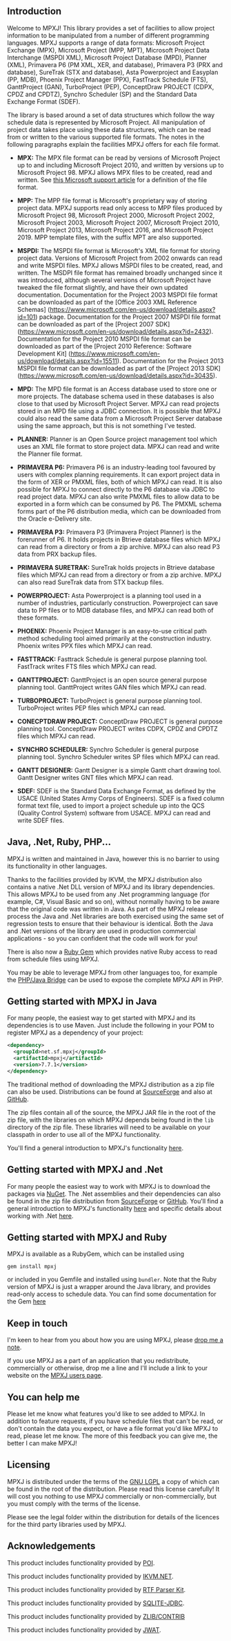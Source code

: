 ## Introduction
Welcome to MPXJ! This library provides a set of facilities to
allow project information to be manipulated from a number of different programming languages. MPXJ supports
a range of data formats: Microsoft Project Exchange (MPX), Microsoft
Project (MPP, MPT), Microsoft Project Data Interchange (MSPDI XML), Microsoft 
Project Database (MPD), Planner (XML), Primavera P6 (PM XML, XER, and database), 
Primavera P3 (PRX and database), SureTrak (STX and database), 
Asta Powerproject and Easyplan (PP, MDB), Phoenix Project Manager (PPX),
FastTrack Schedule (FTS), GanttProject (GAN), TurboProject (PEP),
ConceptDraw PROJECT (CDPX, CPDZ and CPDTZ), Synchro Scheduler (SP)
and the Standard Data Exchange Format (SDEF).

The library is based around a set of data structures which
follow the way schedule data is represented by Microsoft Project. All
manipulation of project data takes place using these data
structures, which can be read from or written to the various
supported file formats. The notes in the following paragraphs explain the
facilities MPXJ offers for each file format.

* **MPX:** The MPX file format can be read by versions of Microsoft
Project up to and including Microsoft Project 2010, and written by versions up to Microsoft Project 98.
MPXJ allows MPX files to be created, read and written. See [this Microsoft support article](https://support.microsoft.com/en-gb/help/270139) for a definition of the file format.

* **MPP:** The MPP file format is Microsoft's proprietary way of storing
project data. MPXJ supports read only access to MPP files produced
by Microsoft Project 98, Microsoft Project 2000, Microsoft 
Project 2002, Microsoft Project 2003, Microsoft Project 2007, Microsoft Project 2010,
Microsoft Project 2013, Microsoft Project 2016, and Microsoft Project 2019.
MPP template files, with the suffix MPT are also supported.

* **MSPDI:** The MSPDI file format is Microsoft's XML file format for
storing project data. Versions of Microsoft Project from 2002 onwards can read and write MSPDI files. 
MPXJ allows MSPDI files to be created, read, and written. The MSDPI file format has remained
broadly unchanged since it was introduced, although several versions of Microsoft Project have tweaked
the file format slightly, and have their own updated documentation.
Documentation for the Project 2003 MSPDI file format can be downloaded as part of the
[Office 2003 XML Reference Schemas]
(https://www.microsoft.com/en-us/download/details.aspx?id=101) package.
Documentation for the Project 2007 MSPDI file format can be downloaded as part of the
[Project 2007 SDK]
(https://www.microsoft.com/en-us/download/details.aspx?id=2432).
Documentation for the Project 2010 MSPDI file format can be downloaded as part of the
[Project 2010 Reference: Software Development Kit]
(https://www.microsoft.com/en-us/download/details.aspx?id=15511).
Documentation for the Project 2013 MSPDI file format can be downloaded as part of the
[Project 2013 SDK]
(https://www.microsoft.com/en-us/download/details.aspx?id=30435).

* **MPD:** The MPD file format is an Access database used to
store one or more projects. The database schema used in these databases is 
also close to that used by Microsoft Project Server. MPXJ can read projects
stored in an MPD file using a JDBC connection. It is possible that MPXJ could 
also read the same data from a Microsoft Project Server database using the
same approach, but this is not something I've tested.

* **PLANNER:** Planner is an Open Source project management tool which uses
an XML file format to store project data. MPXJ can read and write the Planner
file format.

* **PRIMAVERA P6:** Primavera P6 is an industry-leading tool favoured
by users with complex planning requirements. It can export project data in the 
form of XER or PMXML files, both of which MPXJ can read. It is also possible for MPXJ to connect
directly to the P6 database via JDBC to read project data. MPXJ can also write PMXML files 
to allow data to be exported in a form which can be consumed by P6. The PMXML schema forms
part of the P6 distribution media, which can be downloaded from the Oracle e-Delivery site.

* **PRIMAVERA P3:** Primavera P3 (Primavera Project Planner) is the forerunner of P6.
It holds projects in Btrieve database files which MPXJ can read from a directory or from a zip archive.
MPXJ can also read P3 data from PRX backup files.

* **PRIMAVERA SURETRAK:** SureTrak holds projects in Btrieve database files which MPXJ
can read from a directory or from a zip archive. MPXJ can also read SureTrak data from STX backup files.

* **POWERPROJECT:** Asta Powerproject is a planning tool used in a number of industries, 
particularly construction. Powerproject can save data to PP files or to MDB database files, 
and MPXJ can read both of these formats.

* **PHOENIX:** Phoenix Project Manager is an easy-to-use critical path method scheduling
tool aimed primarily at the construction industry. Phoenix writes PPX files which MPXJ can read. 

* **FASTTRACK:** Fasttrack Schedule is general purpose planning tool. FastTrack writes FTS files
which MPXJ can read.

* **GANTTPROJECT:** GanttProject is an open source general purpose planning tool. GanttProject writes GAN files
which MPXJ can read.

* **TURBOPROJECT:** TurboProject is general purpose planning tool. TurboProject writes PEP files
which MPXJ can read.

* **CONECPTDRAW PROJECT:** ConceptDraw PROJECT is general purpose planning tool. ConceptDraw PROJECT
writes CDPX, CPDZ and CPDTZ files which MPXJ can read.

* **SYNCHRO SCHEDULER:** Synchro Scheduler is general purpose planning tool. Synchro Scheduler writes SP files
which MPXJ can read.

* **GANTT DESIGNER:** Gantt Designer is a simple Gantt chart drawing tool. Gantt Designer writes GNT files
which MPXJ can read.

* **SDEF:** SDEF is the Standard Data Exchange Format, as defined by the USACE (United States
Army Corps of Engineers). SDEF is a fixed column format text file, used to import
a project schedule up into the QCS (Quality Control System) software from USACE.
MPXJ can read and write SDEF files.

## Java, .Net, Ruby, PHP...
MPXJ is written and maintained in Java, however this is no barrier to
using its functionality in other languages.

Thanks to the facilities 
provided by IKVM, the MPXJ distribution also contains a native .Net DLL version
of MPXJ and its library dependencies. This allows MPXJ to be used 
from any .Net programming language (for example, C#, Visual Basic 
and so on), without normally having to be aware that the original code was written 
in Java. As part of the MPXJ release process the Java and .Net libraries
are both exercised using the same set of regression tests to ensure that their
behaviour is identical. Both the Java and .Net versions of the library
are used in production commercial applications - so you can confident
that the code will work for you!

There is also now a [Ruby Gem](https://rubygems.org/gems/mpxj)
which provides native Ruby access to read from schedule files using MPXJ.

You may be able to leverage MPXJ from other languages too, for example the 
[PHP/Java Bridge](http://php-java-bridge.sourceforge.net)
can be used to expose the complete MPXJ API in PHP.

## Getting started with MPXJ in Java

For many people, the easiest way to get started with MPXJ and its dependencies
is to use Maven. Just include the following in your POM to register MPXJ as a 
dependency of your project:

```xml
<dependency>
  <groupId>net.sf.mpxj</groupId>
  <artifactId>mpxj</artifactId>
  <version>7.7.1</version>
</dependency>
```

The traditional method of downloading the MPXJ distribution as a zip file 
can also be used. Distributions can be found at 
[SourceForge](http://sourceforge.net/project/showfiles.php?group_id=70649)
and also at [GitHub](https://www.github.com/joniles/mpxj/releases).

The zip files contain all of the source, the MPXJ JAR file in the root of the zip
file, with the libraries on which MPXJ depends being found in the `lib` directory
of the zip file. These libraries will need to be available on your classpath
in order to use all of the MPXJ functionality.

You'll find a general introduction to MPXJ's functionality [here](howto-start.html).

## Getting started with MPXJ and .Net

For many people the easiest way to work with MPXJ is to download the packages via
[NuGet](http://www.nuget.org/packages?q=mpxj). The .Net assemblies and their
dependencies can also be found in the zip file distribution from
[SourceForge](http://sourceforge.net/project/showfiles.php?group_id=70649)
or [GitHub](https://www.github.com/joniles/mpxj/releases).
You'll find a general introduction to MPXJ's functionality [here](howto-start.html)
and specific details about working with .Net [here](howto-dotnet.html).

## Getting started with MPXJ and Ruby
MPXJ is available as a RubyGem, which can be installed using
```
gem install mpxj
```
or included in you Gemfile and installed using `bundler`. Note that the
Ruby version of MPXJ is just a wrapper around the Java library, and provides
read-only access to schedule data. You can find some documentation for the
Gem [here](https://rubygems.org/gems/mpxj)

## Keep in touch
I'm keen to hear from you about how you are using MPXJ,
please [drop me a note](mailto:jon.iles@bcs.org.uk).

If you use MPXJ as a part of an application that you redistribute,
commercially or otherwise, drop me a line and I'll include
a link to your website on the [MPXJ users page](users.html).

## You can help me
Please let me know what features you'd like to see added
to MPXJ. In addition to feature requests, if you have schedule
files that can't be read, or don't contain the data you
expect, or have a file format you'd like MPXJ to read,
please let me know. The more of this feedback you can give me, the
better I can make MPXJ!

## Licensing
MPXJ is distributed under the terms of the
[GNU LGPL](http://www.gnu.org/licenses/licenses.html#LGPL)
a copy of which can be found in the root of the
distribution. Please read this license carefully! It will cost you nothing
to use MPXJ commercially or non-commercially, but you must comply
with the terms of the license.

Please see the legal folder within the distribution for details of the
licences for the third party libraries used by MPXJ.

## Acknowledgements

This product includes functionality provided by [POI](http://poi.apache.org/).

This product includes functionality provided by [IKVM.NET](http://www.ikvm.net/).

This product includes functionality provided by [RTF Parser Kit](https://github.com/joniles/rtfparserkit). 

This product includes functionality provided by [SQLITE-JDBC](https://github.com/xerial/sqlite-jdbc).

This product includes functionality provided by [ZLIB/CONTRIB](https://github.com/madler/zlib)

This product includes functionality provided by [JWAT](http://jwat.org/).
